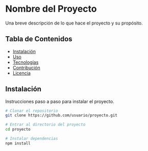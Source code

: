 # Nombre del Proyecto

Una breve descripción de lo que hace el proyecto y su propósito.

## Tabla de Contenidos

- [Instalación](#instalación)
- [Uso](#uso)
- [Tecnologías](#tecnologías)
- [Contribución](#contribución)
- [Licencia](#licencia)

## Instalación

Instrucciones paso a paso para instalar el proyecto.

```bash
# Clonar el repositorio
git clone https://github.com/usuario/proyecto.git

# Entrar al directorio del proyecto
cd proyecto

# Instalar dependencias
npm install